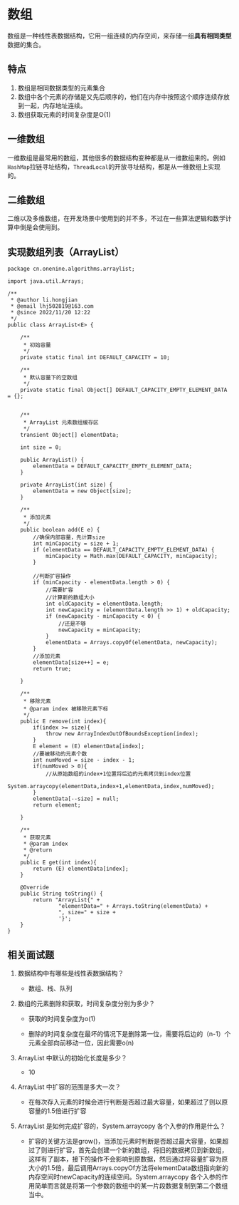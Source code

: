 # 数组

数组是一种线性表数据结构，它用一组连续的内存空间，来存储一组**具有相同类型**数据的集合。

## 特点

1. 数组是相同数据类型的元素集合
2. 数组中各个元素的存储是又先后顺序的，他们在内存中按照这个顺序连续存放到一起，内存地址连续。
3. 数组获取元素的时间复杂度是O(1)

## 一维数组

一维数组是最常用的数组，其他很多的数据结构变种都是从一维数组来的。例如`HashMap`拉链寻址结构，`ThreadLocal`的开放寻址结构，都是从一维数组上实现的。



## 二维数组

二维以及多维数组，在开发场景中使用到的并不多，不过在一些算法逻辑和数学计算中倒是会使用到。



## 实现数组列表（ArrayList）

```
package cn.onenine.algorithms.arraylist;

import java.util.Arrays;

/**
 * @author li.hongjian
 * @email lhj502819@163.com
 * @since 2022/11/20 12:22
 */
public class ArrayList<E> {

    /**
     * 初始容量
     */
    private static final int DEFAULT_CAPACITY = 10;

    /**
     * 默认容量下的空数组
     */
    private static final Object[] DEFAULT_CAPACITY_EMPTY_ELEMENT_DATA = {};


    /**
     * ArrayList 元素数组缓存区
     */
    transient Object[] elementData;

    int size = 0;

    public ArrayList() {
        elementData = DEFAULT_CAPACITY_EMPTY_ELEMENT_DATA;
    }

    private ArrayList(int size) {
        elementData = new Object[size];
    }

    /**
     * 添加元素
     */
    public boolean add(E e) {
        //确保内部容量，先计算size
        int minCapacity = size + 1;
        if (elementData == DEFAULT_CAPACITY_EMPTY_ELEMENT_DATA) {
            minCapacity = Math.max(DEFAULT_CAPACITY, minCapacity);
        }

        //判断扩容操作
        if (minCapacity - elementData.length > 0) {
            //需要扩容
            //计算新的数组大小
            int oldCapacity = elementData.length;
            int newCapacity = (elementData.length >> 1) + oldCapacity;
            if (newCapacity - minCapacity < 0) {
                //还是不够
                newCapacity = minCapacity;
            }
            elementData = Arrays.copyOf(elementData, newCapacity);
        }
        //添加元素
        elementData[size++] = e;
        return true;

    }

    /**
     * 移除元素
     * @param index 被移除元素下标
     */
    public E remove(int index){
        if(index >= size){
            throw new ArrayIndexOutOfBoundsException(index);
        }
        E element = (E) elementData[index];
        //要被移动的元素个数
        int numMoved = size - index - 1;
        if(numMoved > 0){
            //从原始数组的index+1位置将后边的元素拷贝到index位置
            System.arraycopy(elementData,index+1,elementData,index,numMoved);
        }
        elementData[--size] = null;
        return element;

    }

    /**
     * 获取元素
     * @param index
     * @return
     */
    public E get(int index){
        return (E) elementData[index];
    }

    @Override
    public String toString() {
        return "ArrayList{" +
                "elementData=" + Arrays.toString(elementData) +
                ", size=" + size +
                '}';
    }
}
```

## 相关面试题

1. 数据结构中有哪些是线性表数据结构？
    - 数组、栈、队列

2. 数组的元素删除和获取，时间复杂度分别为多少？

    - 获取的时间复杂度为o(1)

    - 删除的时间复杂度在最坏的情况下是删除第一位，需要将后边的（n-1）个元素全部向前移动一位，因此需要o(n)

3. ArrayList 中默认的初始化长度是多少？

    - 10

4. ArrayList 中扩容的范围是多大一次？

    - 在每次存入元素的时候会进行判断是否超过最大容量，如果超过了则以原容量的1.5倍进行扩容

5. ArrayList 是如何完成扩容的，System.arraycopy 各个入参的作用是什么？

    - 扩容的关键方法是grow()，当添加元素时判断是否超过最大容量，如果超过了则进行扩容，首先会创建一个新的数组，将旧的数据拷贝到新数组，这样有了副本，接下的操作不会影响到原数据，然后通过将容量扩容为原大小的1.5倍，最后调用Arrays.copyOf方法将elementData数组指向新的内存空间时newCapacity的连续空间。System.arraycopy 各个入参的作用简单而言就是将第一个参数的数组中的某一片段数据复制到第二个数组当中。